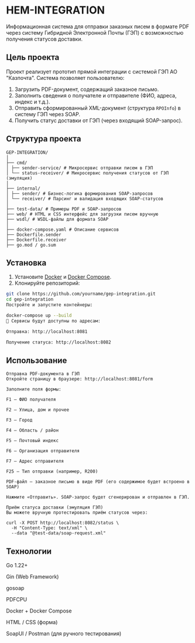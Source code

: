 # HEM-INTEGRATION

Информационная система для отправки заказных писем в формате PDF через систему Гибридной Электронной Почты (ГЭП) с возможностью получения статусов доставки.

## Цель проекта

Проект реализует прототип прямой интеграции с системой ГЭП АО "Казпочта". Система позволяет пользователю:

1. Загрузить PDF-документ, содержащий заказное письмо.
2. Заполнить сведения о получателе и отправителе (ФИО, адреса, индекс и т.д.).
3. Отправить сформированный XML-документ (структура `RPOInfo`) в систему ГЭП через SOAP.
4. Получить статус доставки от ГЭП (через входящий SOAP-запрос).

## Структура проекта
```
GEP-INTEGRATION/
│
├── cmd/
│ ├── sender-service/ # Микросервис отправки писем в ГЭП
│ └── status-receiver/ # Микросервис получения статусов от ГЭП (эмуляция)
│
├── internal/
│ ├── sender/ # Бизнес-логика формирования SOAP-запросов
│ └── receiver/ # Парсинг и валидация входящих SOAP-статусов
│
├── test-data/ # Примеры PDF и SOAP-запросов
├── web/ # HTML и CSS интерфейс для загрузки писем вручную
├── wsdl/ # WSDL-файлы для формата SOAP
│
├── docker-compose.yaml # Описание сервисов
├── Dockerfile.sender
├── Dockerfile.receiver
├── go.mod / go.sum
```

## Установка

1. Установите [Docker](https://www.docker.com/) и [Docker Compose](https://docs.docker.com/compose/).
2. Клонируйте репозиторий:

```bash
git clone https://github.com/yourname/gep-integration.git
cd gep-integration
Постройте и запустите контейнеры:

docker-compose up --build
🔹 Сервисы будут доступны по адресам:

Отправка: http://localhost:8081

Получение статуса: http://localhost:8082
```

## Использование
```
Отправка PDF-документа в ГЭП
Откройте страницу в браузере: http://localhost:8081/form

Заполните поля формы:

F1 – ФИО получателя

F2 – Улица, дом и прочее

F3 – Город

F4 – Область / район

F5 – Почтовый индекс

F6 – Организация отправителя

F7 – Адрес отправителя

F25 – Тип отправки (например, R200)

PDF-файл – заказное письмо в виде PDF (его содержимое будет встроено в SOAP)

Нажмите «Отправить». SOAP-запрос будет сгенерирован и отправлен в ГЭП.

Приём статуса доставки (эмуляция ГЭП)
Вы можете вручную протестировать приём статусов через:

curl -X POST http://localhost:8082/status \
  -H "Content-Type: text/xml" \
  --data "@test-data/soap-request.xml"
```
  
## Технологии

Go 1.22+

Gin (Web Framework)

gosoap

PDFCPU

Docker + Docker Compose

HTML / CSS (форма)

SoapUI / Postman (для ручного тестирования)
